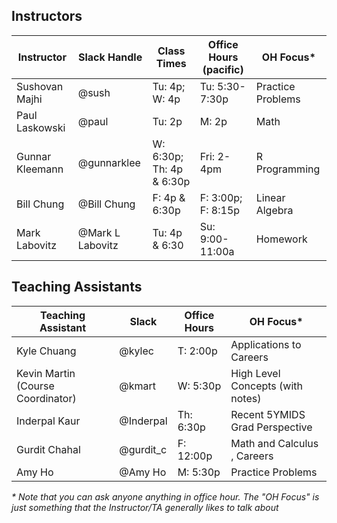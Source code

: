 ## Instructors 

| Instructor                              | Slack Handle       | Class Times           | Office Hours (pacific) | OH Focus\*        |
|-----------------------------------------|--------------------|-----------------------|------------------------|-------------------|
| Sushovan Majhi                          | @sush              | Tu: 4p; W: 4p         | Tu: 5:30-7:30p         | Practice Problems |
| Paul Laskowski                          | @paul              | Tu: 2p                | M: 2p                  | Math              |
| Gunnar Kleemann                         | @gunnarklee        | W: 6:30p; Th: 4p & 6:30p | Fri: 2-4pm          | R Programming     |
| Bill Chung                              | @Bill Chung        | F: 4p & 6:30p          | F: 3:00p; F: 8:15p    | Linear Algebra    |
| Mark Labovitz                           | @Mark L Labovitz   | Tu: 4p & 6:30          | Su: 9:00-11:00a       | Homework          |

## Teaching Assistants

| Teaching Assistant                | Slack            | Office Hours | OH Focus\*                                  |
|-----------------------------------|------------------|--------------|---------------------------------------------|
| Kyle Chuang                       | @kylec           | T: 2:00p     | Applications to Careers                     |
| Kevin Martin (Course Coordinator) | @kmart           | W: 5:30p     | High Level Concepts (with notes)            |
| Inderpal Kaur                     | @Inderpal        | Th: 6:30p    | Recent 5YMIDS Grad Perspective              |
| Gurdit Chahal                     | @gurdit_c        | F: 12:00p    | Math and Calculus , Careers                 |
| Amy Ho                            | @Amy Ho          | M: 5:30p     | Practice Problems                           |

_\* Note that you can ask anyone anything in office hour. The "OH Focus" is just something that the Instructor/TA generally likes to talk about_
